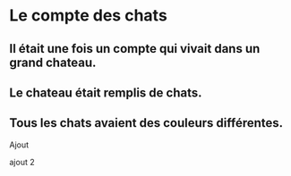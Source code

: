 # Le compte des chats

## Il était une fois un compte qui vivait dans un grand chateau.

## Le chateau était remplis de chats.

## Tous les chats avaient des couleurs différentes.

Ajout

ajout 2
